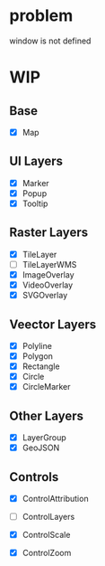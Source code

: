 # problem
window is not defined

# WIP

## Base

- [x] Map

## UI Layers

- [x] Marker
- [x] Popup
- [x] Tooltip

## Raster Layers

- [x] TileLayer
- [ ] TileLayerWMS
- [x] ImageOverlay
- [x] VideoOverlay
- [x] SVGOverlay

## Veector Layers

- [x] Polyline
- [x] Polygon
- [x] Rectangle
- [x] Circle
- [x] CircleMarker

## Other Layers
- [x] LayerGroup
- [x] GeoJSON

## Controls
- [x] ControlAttribution
- [ ] ControlLayers
- [x] ControlScale
- [x] ControlZoom






